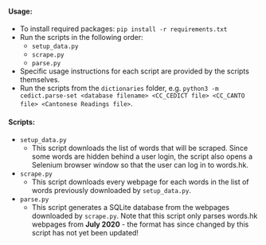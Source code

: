 #### Usage:
- To install required packages: `pip install -r requirements.txt`
- Run the scripts in the following order:
  - `setup_data.py`
  - `scrape.py`
  - `parse.py`
- Specific usage instructions for each script are provided by the scripts themselves.
- Run the scripts from the `dictionaries` folder, e.g. `python3 -m cedict.parse-set <database filename> <CC_CEDICT file> <CC_CANTO file> <Cantonese Readings file>`.

#### Scripts:
- `setup_data.py`
  - This script downloads the list of words that will be scraped. Since some words are hidden behind a user login, the script also opens a Selenium browser window so that the user can log in to words.hk.
- `scrape.py`
  - This script downloads every webpage for each words in the list of words previously downloaded by `setup_data.py`.
- `parse.py`
  - This script generates a SQLite database from the webpages downloaded by `scrape.py`. Note that this script only parses words.hk webpages from **July 2020** - the format has since changed by this script has not yet been updated!